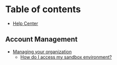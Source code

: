 # Table of contents

* [Help Center](README.md)

## Account Management

* [Managing your organization](account-management/managing-your-organization/README.md)
  * [How do I access my sandbox environment?](account-management/managing-your-organization/how-do-i-access-my-sandbox-environment.md)
